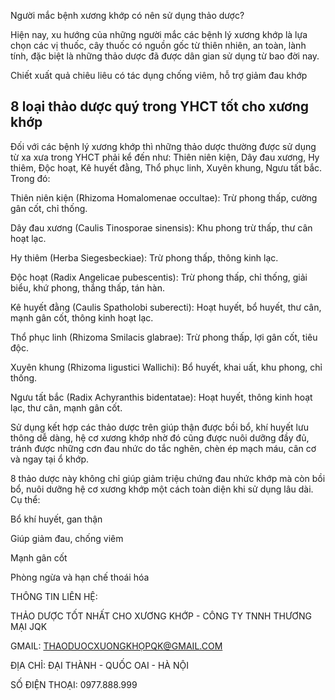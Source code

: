 Người mắc bệnh xương khớp có nên sử dụng thảo dược?

Hiện nay, xu hướng của những người mắc các bệnh lý xương khớp là lựa chọn các vị thuốc, cây thuốc có nguồn gốc từ thiên nhiên, an toàn, lành tính, đặc biệt là những thảo dược đã được dân gian sử dụng từ bao đời nay.

Chiết xuất quả chiêu liêu có tác dụng chống viêm, hỗ trợ giảm đau khớp

8 loại thảo dược quý trong YHCT tốt cho xương khớp
-------------------------------------------------

Đối với các bệnh lý xương khớp thì những thảo dược thường được sử dụng từ xa xưa trong YHCT phải kể đến như: Thiên niên kiện, Dây đau xương, Hy thiêm, Độc hoạt, Kê huyết đằng, Thổ phục linh, Xuyên khung, Ngưu tất bắc. Trong đó:

Thiên niên kiện (Rhizoma Homalomenae occultae): Trừ phong thấp, cường gân cốt, chỉ thống.

Dây đau xương (Caulis Tinosporae sinensis): Khu phong trừ thấp, thư cân hoạt lạc.

Hy thiêm (Herba Siegesbeckiae): Trừ phong thấp, thông kinh lạc.

Độc hoạt (Radix Angelicae pubescentis): Trừ phong thấp, chỉ thống, giải biểu, khứ phong, thắng thấp, tán hàn.

Kê huyết đằng (Caulis Spatholobi suberecti): Hoạt huyết, bổ huyết, thư cân, mạnh gân cốt, thông kinh hoạt lạc.

Thổ phục linh (Rhizoma Smilacis glabrae): Trừ phong thấp, lợi gân cốt, tiêu độc.

Xuyên khung (Rhizoma ligustici Wallichi): Bổ huyết, khai uất, khu phong, chỉ thống.

Ngưu tất bắc (Radix Achyranthis bidentatae): Hoạt huyết, thông kinh hoạt lạc, thư cân, mạnh gân cốt.

Sử dụng kết hợp các thảo dược trên giúp thận được bồi bổ, khí huyết lưu thông dễ dàng, hệ cơ xương khớp nhờ đó cũng được nuôi dưỡng đầy đủ, tránh được những cơn đau nhức do tắc nghẽn, chèn ép mạch máu, cân cơ và ngay tại ổ khớp.

8 thảo dược này không chỉ giúp giảm triệu chứng đau nhức khớp mà còn bồi bổ, nuôi dưỡng hệ cơ xương khớp một cách toàn diện khi sử dụng lâu dài. Cụ thể:

Bổ khí huyết, gan thận

Giúp giảm đau, chống viêm

Mạnh gân cốt

Phòng ngừa và hạn chế thoái hóa

THÔNG TIN LIÊN HỆ:

THẢO DƯỢC TỐT NHẤT CHO XƯƠNG KHỚP - CÔNG TY TNNH THƯƠNG MẠI JQK

GMAIL: THAODUOCXUONGKHỌPQK@GMAIL.COM

ĐỊA CHỈ: ĐẠI THÀNH - QUỐC OAI - HÀ NỘI

SỐ ĐIỆN THOẠI: 0977.888.999
